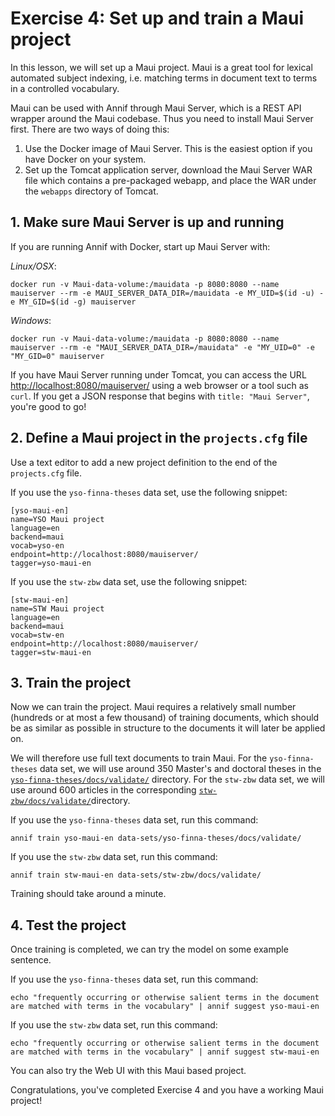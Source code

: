 # Exercise 4: Set up and train a Maui project

In this lesson, we will set up a Maui project. Maui is a great tool for
lexical automated subject indexing, i.e. matching terms in document text to
terms in a controlled vocabulary.

Maui can be used with Annif through Maui Server, which is a REST API wrapper
around the Maui codebase. Thus you need to install Maui Server first. There
are two ways of doing this:

1. Use the Docker image of Maui Server. This is the easiest option if you
have Docker on your system.
2. Set up the Tomcat application server, download the Maui Server WAR file
which contains a pre-packaged webapp, and place the WAR under the `webapps`
directory of Tomcat.

## 1. Make sure Maui Server is up and running

If you are running Annif with Docker, start up Maui Server with:

_Linux/OSX_:

    docker run -v Maui-data-volume:/mauidata -p 8080:8080 --name mauiserver --rm -e MAUI_SERVER_DATA_DIR=/mauidata -e MY_UID=$(id -u) -e MY_GID=$(id -g) mauiserver

_Windows_:

    docker run -v Maui-data-volume:/mauidata -p 8080:8080 --name mauiserver --rm -e "MAUI_SERVER_DATA_DIR=/mauidata" -e "MY_UID=0" -e "MY_GID=0" mauiserver

If you have Maui Server running under Tomcat, you can access the URL
[http://localhost:8080/mauiserver/](http://localhost:8080/mauiserver/) using
a web browser or a tool such as `curl`. If you get a JSON response that
begins with `title: "Maui Server"`, you're good to go!

## 2. Define a Maui project in the `projects.cfg` file

Use a text editor to add a new project definition to the end of the
`projects.cfg` file.

If you use the `yso-finna-theses` data set, use the following snippet:

    [yso-maui-en]
    name=YSO Maui project
    language=en
    backend=maui
    vocab=yso-en
    endpoint=http://localhost:8080/mauiserver/
    tagger=yso-maui-en

If you use the `stw-zbw` data set, use the following snippet:

    [stw-maui-en]
    name=STW Maui project
    language=en
    backend=maui
    vocab=stw-en
    endpoint=http://localhost:8080/mauiserver/
    tagger=stw-maui-en

## 3. Train the project

Now we can train the project. Maui requires a relatively small number
(hundreds or at most a few thousand) of training documents, which should be
as similar as possible in structure to the documents it will later be
applied on.

We will therefore use full text documents to train Maui. For the
`yso-finna-theses` data set, we will use around 350 Master's and doctoral
theses in the
[`yso-finna-theses/docs/validate/`](../data-sets/yso-finna-theses/docs/validate)
directory. For the `stw-zbw` data set, we will use around 600 articles
in the corresponding
[`stw-zbw/docs/validate/`](../data-sets/stw-zbw/docs/validate)directory.

If you use the `yso-finna-theses` data set, run this command:

    annif train yso-maui-en data-sets/yso-finna-theses/docs/validate/

If you use the `stw-zbw` data set, run this command:

    annif train stw-maui-en data-sets/stw-zbw/docs/validate/

Training should take around a minute.

## 4. Test the project

Once training is completed, we can try the model on some example sentence.

If you use the `yso-finna-theses` data set, run this command:

    echo "frequently occurring or otherwise salient terms in the document are matched with terms in the vocabulary" | annif suggest yso-maui-en

If you use the `stw-zbw` data set, run this command:

    echo "frequently occurring or otherwise salient terms in the document are matched with terms in the vocabulary" | annif suggest stw-maui-en

You can also try the Web UI with this Maui based project.

Congratulations, you've completed Exercise 4 and you have a working Maui project!
